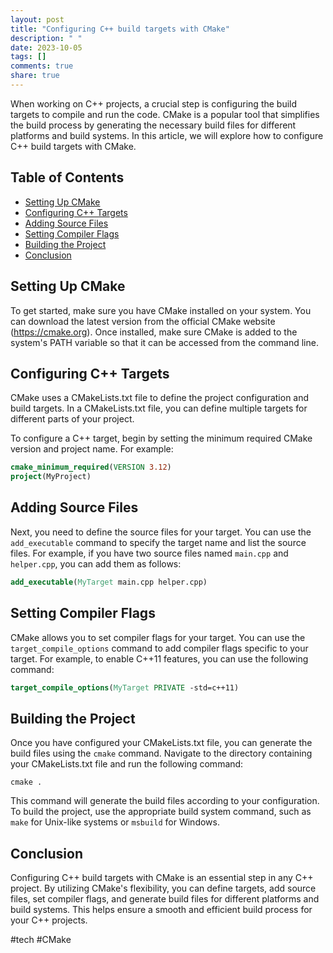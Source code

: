 ```yaml
---
layout: post
title: "Configuring C++ build targets with CMake"
description: " "
date: 2023-10-05
tags: []
comments: true
share: true
---
```


When working on C++ projects, a crucial step is configuring the build targets to compile and run the code. CMake is a popular tool that simplifies the build process by generating the necessary build files for different platforms and build systems. In this article, we will explore how to configure C++ build targets with CMake.

## Table of Contents
- [Setting Up CMake](#setting-up-cmake)
- [Configuring C++ Targets](#configuring-c-targets)
- [Adding Source Files](#adding-source-files)
- [Setting Compiler Flags](#setting-compiler-flags)
- [Building the Project](#building-the-project)
- [Conclusion](#conclusion)

## Setting Up CMake

To get started, make sure you have CMake installed on your system. You can download the latest version from the official CMake website (https://cmake.org). Once installed, make sure CMake is added to the system's PATH variable so that it can be accessed from the command line.

## Configuring C++ Targets

CMake uses a CMakeLists.txt file to define the project configuration and build targets. In a CMakeLists.txt file, you can define multiple targets for different parts of your project.

To configure a C++ target, begin by setting the minimum required CMake version and project name. For example:

```cmake
cmake_minimum_required(VERSION 3.12)
project(MyProject)
```

## Adding Source Files

Next, you need to define the source files for your target. You can use the `add_executable` command to specify the target name and list the source files. For example, if you have two source files named `main.cpp` and `helper.cpp`, you can add them as follows:

```cmake
add_executable(MyTarget main.cpp helper.cpp)
```

## Setting Compiler Flags

CMake allows you to set compiler flags for your target. You can use the `target_compile_options` command to add compiler flags specific to your target. For example, to enable C++11 features, you can use the following command:

```cmake
target_compile_options(MyTarget PRIVATE -std=c++11)
```

## Building the Project

Once you have configured your CMakeLists.txt file, you can generate the build files using the `cmake` command. Navigate to the directory containing your CMakeLists.txt file and run the following command:

```
cmake .
```

This command will generate the build files according to your configuration. To build the project, use the appropriate build system command, such as `make` for Unix-like systems or `msbuild` for Windows.

## Conclusion

Configuring C++ build targets with CMake is an essential step in any C++ project. By utilizing CMake's flexibility, you can define targets, add source files, set compiler flags, and generate build files for different platforms and build systems. This helps ensure a smooth and efficient build process for your C++ projects.

#tech #CMake